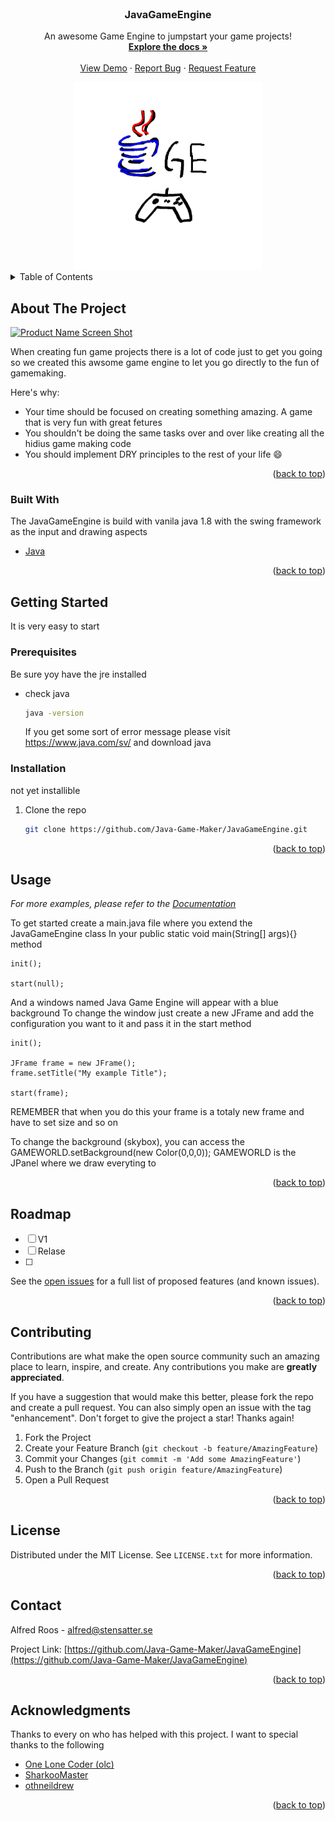 <div id="top"></div>
<!--
*** Thanks for checking out the . If you have a suggestion
*** that would make this better, please fork the repo and create a pull request
*** or simply open an issue with the tag "enhancement".
*** Don't forget to give the project a star!
*** Thanks again! Now go create something AMAZING! :D
-->


<!-- PROJECT SHIELDS -->
<!--
*** I'm using markdown "reference style" links for readability.
*** Reference links are enclosed in brackets [ ] instead of parentheses ( ).
*** See the bottom of this document for the declaration of the reference variables
*** for contributors-url, forks-url, etc. This is an optional, concise syntax you may use.
*** https://www.markdownguide.org/basic-syntax/#reference-style-links
-->
<!-- PROJECT LOGO -->
<br />
<div align="center">
  

<h3 align="center">JavaGameEngine</h3>

  <p align="center">
    An awesome Game Engine to jumpstart your game projects!
    <br />
    <a href="https://github.com/Java-Game-Maker/JavaGameEngine"><strong>Explore the docs »</strong></a>
    <br />
    <br />
    <a href="https://github.com/Java-Game-Maker/JavaGameEngine">View Demo</a>
    ·
    <a href="https://github.com/Java-Game-Maker/JavaGameEngine/issues">Report Bug</a>
    ·
    <a href="https://github.com/Java-Game-Maker/JavaGameEngine/issues">Request Feature</a>
  </p>
  <a href="https://github.com/othneildrew/Best-README-Template">
    <img src="images/logo.png" alt="Logo" width="300">
  </a>
</div>



<!-- TABLE OF CONTENTS -->
<details>
  <summary>Table of Contents</summary>
  <ol>
    <li>
      <a href="#about-the-project">About The Project</a>
      <ul>
        <li><a href="#built-with">Built With</a></li>
      </ul>
    </li>
    <li>
      <a href="#getting-started">Getting Started</a>
      <ul>
        <li><a href="#prerequisites">Prerequisites</a></li>
        <li><a href="#installation">Installation</a></li>
      </ul>
    </li>
    <li><a href="#usage">Usage</a></li>
    <li><a href="#roadmap">Roadmap</a></li>
    <li><a href="#contributing">Contributing</a></li>
    <li><a href="#license">License</a></li>
    <li><a href="#contact">Contact</a></li>
    <li><a href="#acknowledgments">Acknowledgments</a></li>
  </ol>
</details>



<!-- ABOUT THE PROJECT -->
## About The Project

[![Product Name Screen Shot][product-screenshot]](https://example.com)

When creating fun game projects there is a lot of code just to get you going so we created this awsome game engine to let you
go directly to the fun of gamemaking. 

Here's why:
* Your time should be focused on creating something amazing. A game that is very fun with great fetures
* You shouldn't be doing the same tasks over and over like creating all the hidius game making code
* You should implement DRY principles to the rest of your life :smile:


<p align="right">(<a href="#top">back to top</a>)</p>



### Built With

The JavaGameEngine is build with vanila java 1.8 with the swing framework as the input and drawing aspects

* [Java](https://www.oracle.com/java/technologies/downloads/)

<p align="right">(<a href="#top">back to top</a>)</p>



<!-- GETTING STARTED -->
## Getting Started

It is very easy to start

### Prerequisites

Be sure yoy have the jre installed
* check java
  ```sh
  java -version
  ```
  If you get some sort of error message please visit https://www.java.com/sv/ and download java

### Installation

 not yet installible
  
1. Clone the repo
   ```sh
   git clone https://github.com/Java-Game-Maker/JavaGameEngine.git
   ```


<p align="right">(<a href="#top">back to top</a>)</p>



<!-- USAGE EXAMPLES -->
## Usage

_For more examples, please refer to the [Documentation](https://example.com)_

To get started create a main.java file where you extend the JavaGameEngine class
In your public static void main(String[] args){} method

```
init();

start(null);
```
And a windows named Java Game Engine will appear with a blue background
To change the window just create a new JFrame and add the configuration you want
to it and pass it in the start method

```
init();

JFrame frame = new JFrame();
frame.setTitle("My example Title");

start(frame);
```

REMEMBER that when you do this your frame is a totaly new frame and have to set size and so on

To change the background (skybox), you can access the GAMEWORLD.setBackground(new Color(0,0,0));
GAMEWORLD is the JPanel where we draw everyting to


<p align="right">(<a href="#top">back to top</a>)</p>



<!-- ROADMAP -->
## Roadmap

- [ ] V1
- [ ] Relase
- [ ] 


See the [open issues](https://github.com/Java-Game-Maker/JavaGameEngine/issues) for a full list of proposed features (and known issues).

<p align="right">(<a href="#top">back to top</a>)</p>



<!-- CONTRIBUTING -->
## Contributing

Contributions are what make the open source community such an amazing place to learn, inspire, and create. Any contributions you make are **greatly appreciated**.

If you have a suggestion that would make this better, please fork the repo and create a pull request. You can also simply open an issue with the tag "enhancement".
Don't forget to give the project a star! Thanks again!

1. Fork the Project
2. Create your Feature Branch (`git checkout -b feature/AmazingFeature`)
3. Commit your Changes (`git commit -m 'Add some AmazingFeature'`)
4. Push to the Branch (`git push origin feature/AmazingFeature`)
5. Open a Pull Request

<p align="right">(<a href="#top">back to top</a>)</p>



<!-- LICENSE -->
## License

Distributed under the MIT License. See `LICENSE.txt` for more information.

<p align="right">(<a href="#top">back to top</a>)</p>



<!-- CONTACT -->
## Contact

Alfred Roos - alfred@stensatter.se

Project Link: [https://github.com/Java-Game-Maker/JavaGameEngine](https://github.com/Java-Game-Maker/JavaGameEngine)

<p align="right">(<a href="#top">back to top</a>)</p>



<!-- ACKNOWLEDGMENTS -->
## Acknowledgments

Thanks to every on who has helped with this project. I want to special thanks to the following

* [One Lone Coder (olc)](https://www.youtube.com/c/javidx9/)
* [SharkooMaster](https://github.com/SharkooMaster)
* [othneildrew](https://github.com/othneildrew/Best-README-Template)


<p align="right">(<a href="#top">back to top</a>)</p>



<!-- MARKDOWN LINKS & IMAGES -->
<!-- https://www.markdownguide.org/basic-syntax/#reference-style-links -->
[contributors-shield]: https://img.shields.io/github/contributors/othneildrew/Best-README-Template.svg?style=for-the-badge
[contributors-url]: https://github.com/othneildrew/Best-README-Template/graphs/contributors
[forks-shield]: https://img.shields.io/github/forks/othneildrew/Best-README-Template.svg?style=for-the-badge
[forks-url]: https://github.com/othneildrew/Best-README-Template/network/members
[stars-shield]: https://img.shields.io/github/stars/othneildrew/Best-README-Template.svg?style=for-the-badge
[stars-url]: https://github.com/othneildrew/Best-README-Template/stargazers
[issues-shield]: https://img.shields.io/github/issues/othneildrew/Best-README-Template.svg?style=for-the-badge
[issues-url]: https://github.com/othneildrew/Best-README-Template/issues
[license-shield]: https://img.shields.io/github/license/othneildrew/Best-README-Template.svg?style=for-the-badge
[license-url]: https://github.com/othneildrew/Best-README-Template/blob/master/LICENSE.txt
[linkedin-shield]: https://img.shields.io/badge/-LinkedIn-black.svg?style=for-the-badge&logo=linkedin&colorB=555
[linkedin-url]: https://linkedin.com/in/othneildrew
[product-screenshot]: images/screenshot.png
